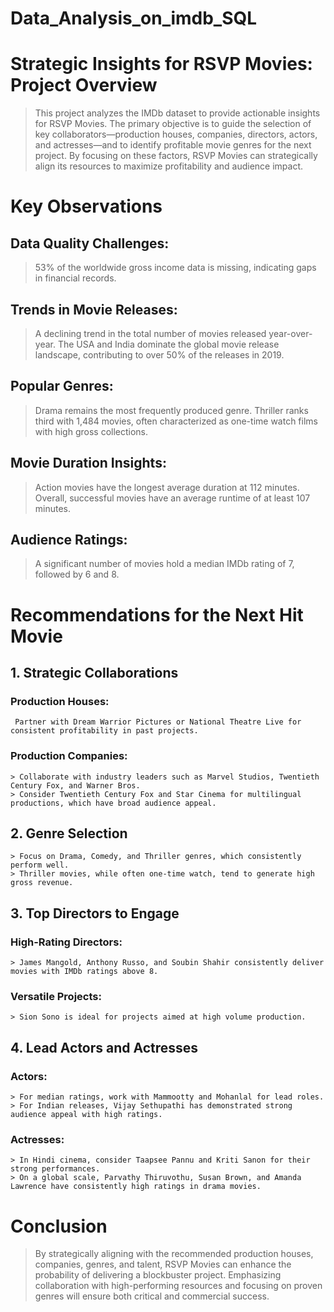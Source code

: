 # Data_Analysis_on_imdb_SQL

# Strategic Insights for RSVP Movies: Project Overview
> This project analyzes the IMDb dataset to provide actionable insights for RSVP Movies. The primary objective is to guide the selection of key collaborators—production houses, companies, directors, actors, and actresses—and to identify profitable movie genres for the next project. By focusing on these factors, RSVP Movies can strategically align its resources to maximize profitability and audience impact.

# Key Observations
## Data Quality Challenges:
  > 53% of the worldwide gross income data is missing, indicating gaps in financial records.

## Trends in Movie Releases:
  > A declining trend in the total number of movies released year-over-year.
  > The USA and India dominate the global movie release landscape, contributing to over 50% of the releases in 2019.
## Popular Genres:
  > Drama remains the most frequently produced genre.
  > Thriller ranks third with 1,484 movies, often characterized as one-time watch films with high gross collections.

## Movie Duration Insights:
  > Action movies have the longest average duration at 112 minutes.
  > Overall, successful movies have an average runtime of at least 107 minutes.

## Audience Ratings:
  > A significant number of movies hold a median IMDb rating of 7, followed by 6 and 8.

# Recommendations for the Next Hit Movie
## 1. Strategic Collaborations
### Production Houses: 
     Partner with Dream Warrior Pictures or National Theatre Live for consistent profitability in past projects.
### Production Companies:
    > Collaborate with industry leaders such as Marvel Studios, Twentieth Century Fox, and Warner Bros.
    > Consider Twentieth Century Fox and Star Cinema for multilingual productions, which have broad audience appeal.
## 2. Genre Selection
    > Focus on Drama, Comedy, and Thriller genres, which consistently perform well.
    > Thriller movies, while often one-time watch, tend to generate high gross revenue.
## 3. Top Directors to Engage
### High-Rating Directors:
    > James Mangold, Anthony Russo, and Soubin Shahir consistently deliver movies with IMDb ratings above 8.
### Versatile Projects:
    > Sion Sono is ideal for projects aimed at high volume production.
## 4. Lead Actors and Actresses
### Actors: 
    > For median ratings, work with Mammootty and Mohanlal for lead roles.
    > For Indian releases, Vijay Sethupathi has demonstrated strong audience appeal with high ratings.
### Actresses:
    > In Hindi cinema, consider Taapsee Pannu and Kriti Sanon for their strong performances.
    > On a global scale, Parvathy Thiruvothu, Susan Brown, and Amanda Lawrence have consistently high ratings in drama movies.
# Conclusion
  > By strategically aligning with the recommended production houses, companies, genres, and talent, RSVP Movies can enhance the probability of delivering a blockbuster project. Emphasizing collaboration with high-performing resources and focusing on proven genres will ensure both critical and commercial success.
